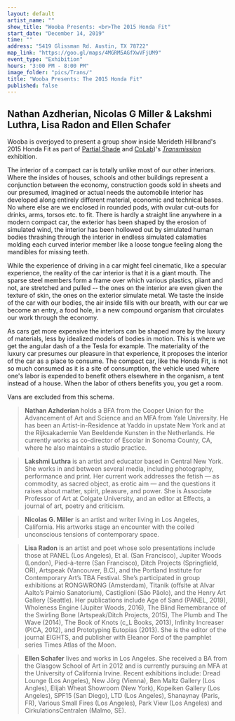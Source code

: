 ```yaml
---
layout: default
artist_name: ""
show_title: "Wooba Presents: <br>The 2015 Honda Fit"
start_date: "December 14, 2019"
time: ""
address: "5419 Glissman Rd. Austin, TX 78722"
map_link: "https://goo.gl/maps/4MGRM5AGfXwVFjUM9"
event_type: "Exhibition"
hours: "3:00 PM - 8:00 PM"
image_folder: "pics/Trans/"
title: "Wooba Presents: The 2015 Honda Fit"
published: false
---
```

## Nathan Azdherian, Nicolas G Miller & Lakshmi Luthra, Lisa Radon and Ellen Schafer

Wooba is overjoyed to present a group show inside Merideth Hillbrand's 2015 Honda Fit as part of [Partial Shade](https://partialshade.info/) and [CoLab](https://www.co-labprojects.org/))'s [*Transmission*](https://www.co-labprojects.org/programs-calendar/2019/12/14/transmission) exhibition.

The interior of a compact car is totally unlike most of our other interiors. Where the insides of houses, schools and other buildings represent a conjunction between the economy, construction goods sold in sheets and our presumed, imagined or actual needs the automobile interior has developed along entirely different material, economic and technical bases. No where else are we enclosed in rounded pods, with ovular cut-outs for drinks, arms, torsos etc. to fit. There is hardly a straight line anywhere in a modern compact car, the exterior has been shaped by the erosion of simulated wind, the interior has been hollowed out by simulated human bodies thrashing through the interior in endless simulated calamaties molding each curved interior member like a loose tongue feeling along the mandibles for missing teeth. 

While the experience of driving in a car might feel cinematic, like a specular experience, the reality of the car interior is that it is a giant mouth. The sparse steel members form a frame over which various plastics, pliant and not, are stretched and pulled -- the ones on the interior are even given the texture of skin, the ones on the exterior simulate metal. We taste the inside of the car with our bodies, the air inside fills with our breath, with our car we become an entry, a food hole, in a new compound organism that circulates our work through the economy. 

As cars get more expensive the interiors can be shaped more by the luxury of materials, less by idealized models of bodies in motion. This is where we get the angular dash of a the Tesla for example. The materiality of the luxury car presumes our pleasure in that experience, it proposes the interior of the car as a place to consume. <!-- For example: see John Massey's extremely ambivalent photo-series *This Land* (2005) where we see the car interior as a precious leather bag, a wooden basket or other obscenities. --> The compact car, like the Honda Fit, is not so much consumed as it is a site of consumption, the vehicle used where one's labor is expended to benefit others elsewhere in the organism, a tent instead of a house. When the labor of others benefits you, you get a room. 

Vans are excluded from this schema. 

<!-- <hr> -->

<!-- ## Checklist -->

<!-- - Nathan Azhderian: *The Mouth*, adhesive vinyl, 2019. -->
<!-- - Lakshmi Luthra & Nicolas G. Miller: *Speculative Genitalia*, resin, acrylic paint, 2018  -->
<!-- - Lisa Radon: *Age of Sand*, Book, 192pp, 2019. Designed by Neil Doshi. Typeset in Latin Modern Roman, CMU Typewriter, Fetamont, Happy Times, Arial, and Symbola. Printed in an edition of 300 by Container Corps in Portland, Oregon. Cover letterpress printed and the edition sewn and bound by the artist. Published by PANEL, Los Angeles. -->
<!-- - Ellen Schafer: *Our Fill*, spacesaver premium vacuum storage bag, silicone, pigment, hand sanitizer, 2016. -->

>**Nathan Azhderian** holds a BFA from the Cooper Union for the Advancement of Art and Science and an MFA from Yale University. He has been an Artist-in-Residence at Yaddo in upstate New York and at the Rijksakademie Van Beeldende Kunsten in the Netherlands. He currently works as co-director of Escolar in Sonoma County, CA, where he also maintains a studio practice.

>**Lakshmi Luthra** is an artist and educator based in Central New York. She works in and between several media, including photography, performance and print. Her current work addresses the fetish — as commodity, as sacred object, as erotic aim — and the questions it raises about matter, spirit, pleasure, and power. She is Associate Professor of Art at Colgate University, and an editor at Effects, a journal of art, poetry and criticism. 

>**Nicolas G. Miller** is an artist and writer living in Los Angeles, California. His artworks stage an encounter with the coiled unconscious tensions of contemporary space.

>**Lisa Radon** is an artist and poet whose solo presentations include those at PANEL (Los Angeles), Et al. (San Francisco), Jupiter Woods (London), Pied-à-terre (San Francisco), Ditch Projects (Springfield, OR), Artspeak (Vancouver, B.C), and the Portland Institute for Contemporary Art’s TBA Festival. She’s participated in group exhibitions at RONGWRONG (Amsterdam), Titanik (offsite at Alvar Aalto’s Paimio Sanatorium), Castiglioni (São Pãolo), and the Henry Art Gallery (Seattle). Her publications include Age of Sand (PANEL, 2019), Wholeness Engine (Jupiter Woods, 2016), The Blind Remembrance of the Swirling Bone (Artspeak/Ditch Projects, 2015), The Plumb and The Wave (2014), The Book of Knots (c_L Books, 2013), Infinity Increaser (PICA, 2012), and Prototyping Eutopias (2013). She is the editor of the journal EIGHTS, and publisher with Eleanor Ford of the pamphlet series Times Atlas of the Moon.

>**Ellen Schafer** lives and works in Los Angeles. She received a BA from the Glasgow School of Art in 2012 and is currently pursuing an MFA at the University of California Irvine. Recent exhibitions include: Dread Lounge (Los Angeles), New Jörg (Vienna), Ben Maltz Gallery (Los Angles), Elijah Wheat Showroom (New York), Kopeiken Gallery (Los Angeles), SPF15 (San Diego), LTD (Los Angeles), Shanaynay (Paris, FR), Various Small Fires (Los Angeles), Park View (Los Angeles) and CirkulationsCentralen (Malmo, SE). 

